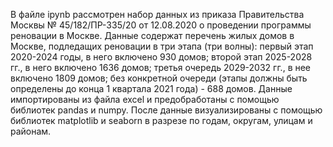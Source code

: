 В файле ipynb рассмотрен набор данных из приказа Правительства Москвы № 45/182/ПР-335/20 от 12.08.2020 о проведении программы реновации в Москве. Данные содержат перечень жилых домов в Москве, подледащих реновации в три этапа (три волны): первый этап 2020-2024 годы, в него включено 930 домов; второй этап 2025-2028 гг., в него включено 1636 домов; третья очередь 2029-2032 гг., в нее включено 1809 домов; без конкретной очереди (этапы должны быть определены до конца 1 квартала 2021 года) - 688 домов.
Данные импортированы из файла excel и предобработаны с помощью библиотек pandas и numpy. После данные визуализированы с помощью библиотек matplotlib и seaborn в разрезе по годам, округам, улицам и районам.

